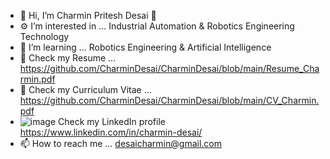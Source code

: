 - 👋 Hi, I’m Charmin Pritesh Desai 👀
- ⚙️ I’m interested in ... Industrial Automation & Robotics Engineering Technology
- 🌱 I’m learning ... Robotics Engineering & Artificial Intelligence
- 📄 Check my Resume ... https://github.com/CharminDesai/CharminDesai/blob/main/Resume_Charmin.pdf
- 📄 Check my Curriculum Vitae ... https://github.com/CharminDesai/CharminDesai/blob/main/CV_Charmin.pdf
- ![image](https://user-images.githubusercontent.com/108434638/182218426-23cdc203-ddec-46e6-b107-30e7d49d0ad7.png) Check my LinkedIn profile https://www.linkedin.com/in/charmin-desai/
- 📫 How to reach me ... desaicharmin@gmail.com
